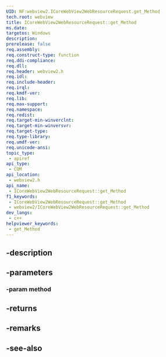 ```yaml
---
UID: NF:webview2.ICoreWebView2WebResourceRequest.get_Method
tech.root: webview
title: ICoreWebView2WebResourceRequest::get_Method
ms.date: 
targetos: Windows
description: 
prerelease: false
req.assembly: 
req.construct-type: function
req.ddi-compliance: 
req.dll: 
req.header: webview2.h
req.idl: 
req.include-header: 
req.irql: 
req.kmdf-ver: 
req.lib: 
req.max-support: 
req.namespace: 
req.redist: 
req.target-min-winverclnt: 
req.target-min-winversvr: 
req.target-type: 
req.type-library: 
req.umdf-ver: 
req.unicode-ansi: 
topic_type:
 - apiref
api_type:
 - COM
api_location:
 - webview2.h
api_name:
 - ICoreWebView2WebResourceRequest::get_Method
f1_keywords:
 - ICoreWebView2WebResourceRequest::get_Method
 - webview2/ICoreWebView2WebResourceRequest::get_Method
dev_langs:
 - c++
helpviewer_keywords:
 - get_Method
---
```


## -description

## -parameters

### -param method

## -returns

## -remarks

## -see-also

